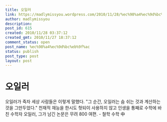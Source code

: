 ```yaml
---
title: 오일러
link: https://madlymissyou.wordpress.com/2010/11/28/%ec%98%a4%ec%9d%bc%eb%9f%ac/
author: madlymissyou
description: 
post_id: 615
created: 2010/11/28 03:37:12
created_gmt: 2010/11/27 18:37:12
comment_status: open
post_name: %ec%98%a4%ec%9d%bc%eb%9f%ac
status: publish
post_type: post
layout: post
---
```


# 오일러

오일러가 죽자 세상 사람들은 이렇게 말했다. "그 순간, 오일러는 숨 쉬는 것과 계산하는 것을 그만두었다." 천재적 재능을 한시도 헛되이 사용하지 않고 인생을 통째로 수학에 바친 수학자 오일러, 그가 남긴 논문은 무려 800 여편. - 철학 수학 中